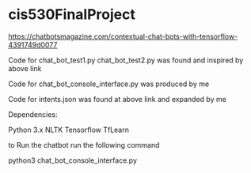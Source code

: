# cis530FinalProject

https://chatbotsmagazine.com/contextual-chat-bots-with-tensorflow-4391749d0077

Code for 
  chat_bot_test1.py	
  chat_bot_test2.py
  was found and inspired by above link
  
Code for
  chat_bot_console_interface.py
  was produced by me
 
Code for
  intents.json
  was found at above link and expanded by me
  
  Dependencies:
  
  Python 3.x
  NLTK
  Tensorflow
  TfLearn
  
  to Run the chatbot run the following command
  
  python3 chat_bot_console_interface.py
